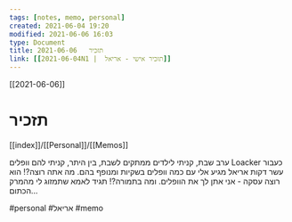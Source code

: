 ```yaml
---
tags: [notes, memo, personal] 
created: 2021-06-04 19:20
modified: 2021-06-06 16:03
type: Document
title: תזכיר   2021-06-06
link: [[2021-06-04N1 |  תזכיר אישי - אריאל]]
---
```

[[2021-06-06]]
# תזכיר
[[index]]/[[Personal]]/[[Memos]]


ערב שבת, קניתי לילדים ממתקים לשבת, בין היתר, קניתי להם וופלים Loacker
כעבור עשר דקות אריאל מגיע אלי עם כמה וופלים בשקיות ומנופף בהם. מה אתה רוצה?!
הוא רוצה עסקה - אני אתן לך את הוופלים.
ומה בתמורה?! 
תגיד לאמא שתמזוג לי מהמרק הכתום...

#personal
#אריאל
#memo 